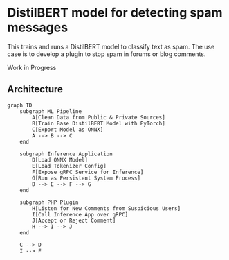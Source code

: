 # DistilBERT model for detecting spam messages

This trains and runs a DistilBERT model to classify text as spam. The
use case is to develop a plugin to stop spam in forums or blog
comments.

Work in Progress

## Architecture

```mermaid
graph TD
    subgraph ML Pipeline
        A[Clean Data from Public & Private Sources]
        B[Train Base DistilBERT Model with PyTorch]
        C[Export Model as ONNX]
        A --> B --> C
    end
    
    subgraph Inference Application
        D[Load ONNX Model]
        E[Load Tokenizer Config]
        F[Expose gRPC Service for Inference]
        G[Run as Persistent System Process]
        D --> E --> F --> G
    end
    
    subgraph PHP Plugin
        H[Listen for New Comments from Suspicious Users]
        I[Call Inference App over gRPC]
        J[Accept or Reject Comment]
        H --> I --> J
    end

    C --> D
    I --> F
```
